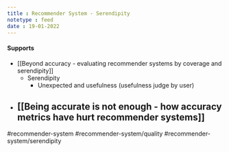 ```yaml
---
title : Recommender System - Serendipity
notetype : feed
date : 19-01-2022
---
```



#### Supports

- [[Beyond accuracy - evaluating recommender systems by coverage and serendipity]]
	- Serendipity
		- Unexpected and usefulness (usefulness judge by user)
- [[Being accurate is not enough - how accuracy metrics have hurt recommender systems]]
	- 


#recommender-system #recommender-system/quality  #recommender-system/serendipity 